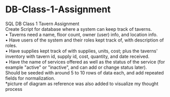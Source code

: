 # DB-Class-1-Assignment
SQL DB Class 1 Tavern Assignment<br>
Create Script for database where a system can keep track of taverns.<br>
• Taverns need a name, floor count, owner (user) info, and location info.<br>
• Have users of the system and their roles kept track of, with description of roles.<br>
• Have supplies kept track of with supplies, units, cost; plus the taverns' inventory with tavern id, supply id, cost, quantity, and date received.<br>
• Have the name of services offered as well as the status of the service (for example "active" or "inactive", and can add or change status later).<br>
Should be seeded with around 5 to 10 rows of data each, and add repeated fields for normalization.<br>
*picture of diagram as reference was also added to visualize my thought process
